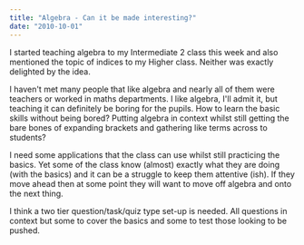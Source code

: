 ```yaml
---
title: "Algebra - Can it be made interesting?"
date: "2010-10-01"
---
```

<p>I started teaching algebra to my Intermediate 2 class this week and also mentioned the topic of indices to my Higher class. Neither was exactly delighted by the idea.</p>
<p>I haven't met many people that like algebra and nearly all of them were teachers or worked in maths departments. I like algebra, I'll admit it, but teaching it can definitely be boring for the pupils. How to learn the basic skills without being bored? Putting algebra in context whilst still getting the bare bones of expanding brackets and gathering like terms across to students?</p>
<p>I need some applications that the class can use whilst still practicing the basics. Yet some of the class know (almost) exactly what they are doing (with the basics) and it can be a struggle to keep them attentive (ish). If they move ahead then at some point they will want to move off algebra and onto the next thing.</p>
<p>I think a two tier question/task/quiz type set-up is needed. All questions in context but some to cover the basics and some to test those looking to be pushed.</p>
